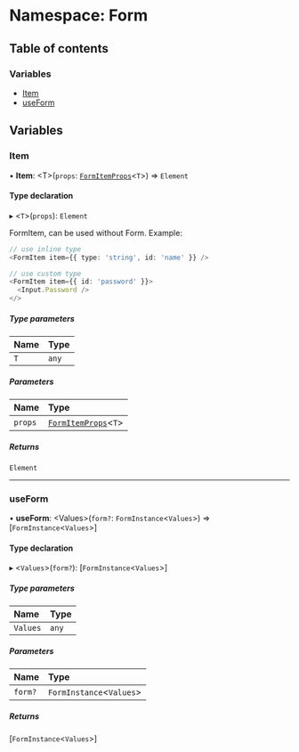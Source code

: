 # Namespace: Form

## Table of contents

### Variables

- [Item](Form.md#item)
- [useForm](Form.md#useform)

## Variables

### Item

• **Item**: <T\>(`props`: [`FormItemProps`](../modules.md#formitemprops)<`T`\>) => `Element`

#### Type declaration

▸ <`T`\>(`props`): `Element`

FormItem, can be used without Form.
Example:
```ts
// use inline type
<FormItem item={{ type: 'string', id: 'name' }} />

// use custom type
<FormItem item={{ id: 'password' }}>
  <Input.Password />
</>
```

##### Type parameters

| Name | Type |
| :------ | :------ |
| `T` | `any` |

##### Parameters

| Name | Type |
| :------ | :------ |
| `props` | [`FormItemProps`](../modules.md#formitemprops)<`T`\> |

##### Returns

`Element`

___

### useForm

• **useForm**: <Values\>(`form?`: `FormInstance`<`Values`\>) => [`FormInstance`<`Values`\>]

#### Type declaration

▸ <`Values`\>(`form?`): [`FormInstance`<`Values`\>]

##### Type parameters

| Name | Type |
| :------ | :------ |
| `Values` | `any` |

##### Parameters

| Name | Type |
| :------ | :------ |
| `form?` | `FormInstance`<`Values`\> |

##### Returns

[`FormInstance`<`Values`\>]
